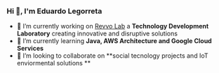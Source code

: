 ### Hi 👋, I'm Eduardo Legorreta

<!--
**EduLeg/EduLeg** is a ✨ _special_ ✨ repository because its `README.md` (this file) appears on your GitHub profile.

Here are some ideas to get you started: -->

- 🔭 I’m currently working on [Revvo Lab](https://revvolab.com/) a **Technology Development Laboratory** creating innovative and disruptive solutions
- 🌱 I’m currently learning **Java, AWS Architecture and Google Cloud Services**
- 👯 I’m looking to collaborate on **social tecnology projects and IoT enviormental solutions **
<!--
- 🤔 I’m looking for help with ...
- 💬 Ask me about ...
- 📫 How to reach me: ...
- 😄 Pronouns: ...
- ⚡ Fun fact: ...
-->
